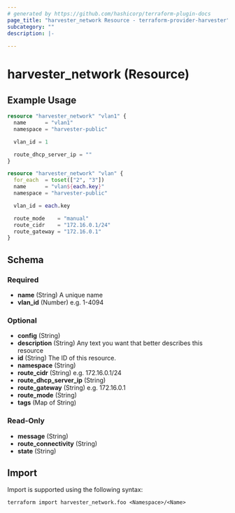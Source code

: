 ```yaml
---
# generated by https://github.com/hashicorp/terraform-plugin-docs
page_title: "harvester_network Resource - terraform-provider-harvester"
subcategory: ""
description: |-
  
---
```


# harvester_network (Resource)



## Example Usage

```terraform
resource "harvester_network" "vlan1" {
  name      = "vlan1"
  namespace = "harvester-public"

  vlan_id = 1

  route_dhcp_server_ip = ""
}

resource "harvester_network" "vlan" {
  for_each  = toset(["2", "3"])
  name      = "vlan${each.key}"
  namespace = "harvester-public"

  vlan_id = each.key

  route_mode    = "manual"
  route_cidr    = "172.16.0.1/24"
  route_gateway = "172.16.0.1"
}
```

<!-- schema generated by tfplugindocs -->
## Schema

### Required

- **name** (String) A unique name
- **vlan_id** (Number) e.g. 1-4094

### Optional

- **config** (String)
- **description** (String) Any text you want that better describes this resource
- **id** (String) The ID of this resource.
- **namespace** (String)
- **route_cidr** (String) e.g. 172.16.0.1/24
- **route_dhcp_server_ip** (String)
- **route_gateway** (String) e.g. 172.16.0.1
- **route_mode** (String)
- **tags** (Map of String)

### Read-Only

- **message** (String)
- **route_connectivity** (String)
- **state** (String)

## Import

Import is supported using the following syntax:

```shell
terraform import harvester_network.foo <Namespace>/<Name>
```

